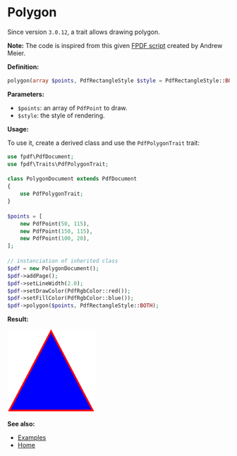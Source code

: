 # Polygon

Since version `3.0.12`, a trait allows drawing polygon.

**Note:** The code is inspired from this given
[FPDF script](https://www.fpdf.org/en/script/script60.php) created by
Andrew Meier.

**Definition:**

```php
polygon(array $points, PdfRectangleStyle $style = PdfRectangleStyle::BORDER)
```

**Parameters:**

- `$points`: an array of `PdfPoint` to draw.
- `$style`: the style of rendering.

**Usage:**

To use it, create a derived class and use the `PdfPolygonTrait` trait:

```php
use fpdf\PdfDocument;
use fpdf\Traits\PdfPolygonTrait;

class PolygonDocument extends PdfDocument
{
    use PdfPolygonTrait;
}

$points = [
    new PdfPoint(50, 115),
    new PdfPoint(150, 115),
    new PdfPoint(100, 20),
];

// instanciation of inherited class
$pdf = new PolygonDocument();
$pdf->addPage();
$pdf->setLineWidth(2.0);
$pdf->setDrawColor(PdfRgbColor::red());
$pdf->setFillColor(PdfRgbColor::blue());
$pdf->polygon($points, PdfRectangleStyle::BOTH);
```

**Result:**

![Result](images/polygon.png)

**See also:**

- [Examples](examples.md)
- [Home](../README.md)
